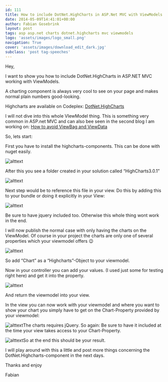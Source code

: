```yaml
---
id: 111
title: How to include DotNet.HighCharts in ASP.Net MVC with ViewModels
date: 2014-05-09T14:41:01+00:00
author: Fabian Gosebrink
layout: post
tags: asp asp.net charts dotnet.highcharts mvc viewmodels 
logo: 'assets/images/logo_small.png'
navigation: True
cover: 'assets/images/download_edit_dark.jpg'
subclass: 'post tag-speeches'
---
```


Hey,

I want to show you how to include DotNet.HighCharts in ASP.NET MVC working with ViewModels.
  
A charting component is always very cool to see on your page and makes normal plain numbers good-looking.
  
Highcharts are available on Codeplex: <a title="DotNet-Highcharts" href="https://dotnethighcharts.codeplex.com/" target="_blank">DotNet.HighCharts</a>

I will not dive into this whole VIewModel thing. This is something very common in ASP.net MVC and can also bee seen in the second blog I am working on: <a href="http://blog.noser.com/why-and-how-to-avoid-viewbag-and-viewdata-in-asp-net-mvc/" target="_blank">How to avoid ViewBag and ViewData</a>

So, lets start:

First you have to install the highcharts-components. This can be done with nuget easily.

![alttext]({{site.baseurl}}assets/images/blogs/2014-05/49c89940-c313-469c-8472-1cb324c8558e.png)

After this you see a folder created in your solution called &#8220;HighCharts3.0.1&#8221;

![alttext]({{site.baseurl}}assets/images/blogs/2014-05/d4845434-1552-4a0a-92d3-cf25f79f1b81.png)

Next step would be to reference this file in your view. Do this by adding this to your bundle or doing it explicitly in your View:

![alttext]({{site.baseurl}}assets/images/blogs/2014-05/591143f7-1526-4f4b-86d5-4d21a7a66fb7.png)

Be sure to have jquery included too. Otherwise this whole thing wont work in the end.

I will now publish the normal case with only having the charts on the ViewModel. Of course in your project the charts are only one of several properties which your viewmodel offers 😉

![alttext]({{site.baseurl}}assets/images/blogs/2014-05/1ee45eef-47a8-4b91-a7a2-a735939f6830.png)

So add &#8220;Chart&#8221; as a &#8220;Highcharts&#8221;-Object to your viewmodel.

Now in your controller you can add your values. (I used just some for testing right here) and get it into the property.

![alttext]({{site.baseurl}}assets/images/blogs/2014-05/e6b349b1-ebe7-41b4-9c35-28e04a9f3d28.png)

And return the viewmodel into your view.

In the view you can now work with your viewmodel and where you want to show your chart you simply have to get on the Chart-Property provided by your viewmodel:

![alttext]({{site.baseurl}}assets/images/blogs/2014-05/492c928a-010b-4ff0-8868-eeafc2979c6b.png)The charts requires jQuery. So again: Be sure to have it included at the time your view takes access to your Chart-Property.

![alttext]({{site.baseurl}}assets/images/blogs/2014-05/4926a6d6-fec6-45e8-95de-4c7cb1636d84.png)So at the end this should be your result.

I will play around with this a little and post more things concerning the DotNet.Highcharts-component in the next days.

Thanks and enjoy

Fabian
